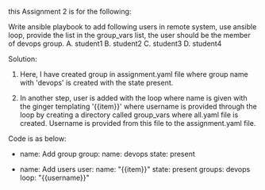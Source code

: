 this Assignment 2 is for the following:

Write ansible playbook to add following users in remote system, use ansible loop,
provide the list in the group_vars list, the user should be the member of devops group.
A. student1
B. student2
C. student3
D. student4


Solution:
1)  Here, I have created group in assignment.yaml file where group name with 'devops' is created with the state present.


2)  In another step, user is added with the loop where name is given with the ginger templating '{{item}}' where username is provided through the loop by creating a directory called group_vars where all.yaml file is created. Username is provided from this file to the assignment.yaml file.

Code is as below:

- name: Add group
  group:
    name: devops
    state: present

- name: Add users
  user:
    name: "{{item}}"
    state: present
    groups: devops
  loop: "{{username}}"
